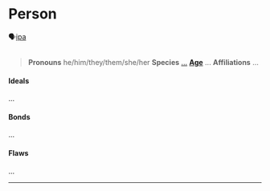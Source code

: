 # Person
🗣[ipa]()

![]()
> **Pronouns** he/him/they/them/she/her
> **Species** [...]()
> **[Age](../../Species/Ageing.md)** ...
> **Affiliations** ...

#### Ideals
...

#### Bonds
...

#### Flaws
...

---